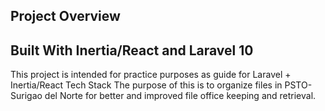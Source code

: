 ## Project Overview
## Built With Inertia/React and Laravel 10

This project is intended for practice purposes as guide for Laravel + Inertia/React Tech Stack
The purpose of this is to organize files in PSTO-Surigao del Norte for better and improved file office keeping and retrieval.

